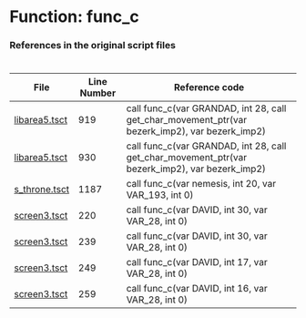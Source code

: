 # Function: func_c 
### References in the original script files

#

| File | Line Number | Reference code |
| --- | --- | --- |
| [libarea5.tsct](../../../out/libarea5.tsct#L919) | 919 | call func_c(var GRANDAD, int 28, call get_char_movement_ptr(var bezerk_imp2), var bezerk_imp2) |
| [libarea5.tsct](../../../out/libarea5.tsct#L930) | 930 | call func_c(var GRANDAD, int 28, call get_char_movement_ptr(var bezerk_imp2), var bezerk_imp2) |
| [s_throne.tsct](../../../out/s_throne.tsct#L1187) | 1187 | call func_c(var nemesis, int 20, var VAR_193, int 0) |
| [screen3.tsct](../../../out/screen3.tsct#L220) | 220 | call func_c(var DAVID, int 30, var VAR_28, int 0) |
| [screen3.tsct](../../../out/screen3.tsct#L239) | 239 | call func_c(var DAVID, int 30, var VAR_28, int 0) |
| [screen3.tsct](../../../out/screen3.tsct#L249) | 249 | call func_c(var DAVID, int 17, var VAR_28, int 0) |
| [screen3.tsct](../../../out/screen3.tsct#L259) | 259 | call func_c(var DAVID, int 16, var VAR_28, int 0) |
